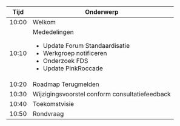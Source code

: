 |  Tijd  | Onderwerp                                         |
|--------|----------------------------------------------|
|  10:00 | Welkom                                       |
|  10:10 | Mededelingen  <ul><li>Update Forum Standaardisatie</li><li>Werkgroep notificeren</li><li>Onderzoek FDS</li><li>Update PinkRoccade</li></ul>                  |
|  10:20 | Roadmap Terugmelden   |
|  10:30 | Wijzigingsvoorstel conform consultatiefeedback  |
|  10:40 | Toekomstvisie |
|  10:50 | Rondvraag|
